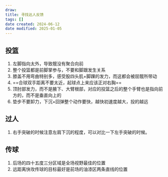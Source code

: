 ```yaml
---
draw:
title: 寻找达人反馈
tags: []
date created: 2024-06-12
date modified: 2025-01-05
---
```


## 投篮

1. 左脚指向太外，导致髋没有聚合向前
2. 整个投篮都是前脚掌参与，不要和脚跟发生关系
3. 膝盖不用弯曲特别多，感受股四头肌+脚踝的发力，而这都会被屈髋所带动
4. ==合球双手距离不要太近，起球点上来应该正对右胸==
5. 顶肘部发力，而不是腋下、大臂根部，对应的投篮之后的整个手臂也是指向前方的，而不是垂直向上的
6. 垫步不要卸力，下沉+回弹整个动作要快，越快初速度越大，投的越远

## 过人

1. 右手突破的时候注意左肩下沉的程度，可以对比一下左手突破的时候。

## 传球

1. 后场的四十五度三分区域是全场视野最佳的位置
2. 远距离快攻传球的目标最好是前场的油漆区两条直线的位置
